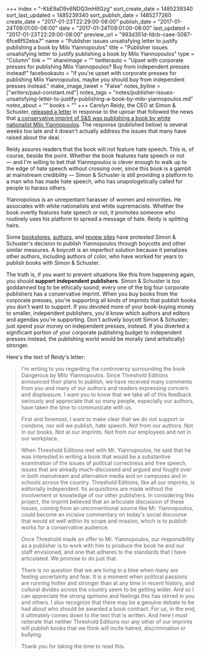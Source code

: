 +++
index = "-KbE9aD9v6NDQ3mH6Gzg"
sort_create_date = 1485239340
sort_last_updated = 1485239340
sort_publish_date = 1485277260
create_date = "2017-01-23T22:29:00-08:00"
publish_date = "2017-01-24T09:01:00-08:00"
date = "2017-01-24T09:01:00-08:00"
last_updated = "2017-01-23T22:29:00-08:00"
preview_url = "993d351d-fdcb-caee-5087-6fce6f52eba7"
name = "Publisher issues unsatisfying letter to justify publishing a book by Milo Yiannopoulos"
title = "Publisher issues unsatisfying letter to justify publishing a book by Milo Yiannopoulos"
type = "Column"
link = ""
shareimage = ""
twitterauto = "Upset with corporate presses for publishing Milo Yiannopoulos? Buy from independent presses instead!"
facebookauto = "If you're upset with corporate presses for publishing Milo Yiannopoulos, maybe you should buy from independent presses instead."
make_image_tweet = "False"
notes_byline = ["writers/paul-constant.md"]
notes_tags = "notes/publisher-issues-unsatisfying-letter-to-justify-publishing-a-book-by-milo-yiannopoulos.md"
notes_about = ""
books = ""
+++
Carolyn Reidy, the CEO at Simon & Schuster, [released a letter](https://www.buzzfeed.com/jarrylee/milo-yiannopouloss-publisher-says-his-book-wont-include-hate?utm_term=.gekNODeOO#.is5Ry5Byy) in response to the uproar that followed the news that [a conservative imprint of S&S was publishing a book by white nationalist Milo Yiannopoulos](http://www.seattlereviewofbooks.com/notes/2016/12/29/simon-and-schuster-gives-a-quarter-million-dollars-to-white-supremacist-troll/). The response (published below) is several weeks too late and it doesn't actually address the issues that many have raised about the deal. 

Reidy assures readers that the book will not feature hate speech. This is, of course, beside the point. Whether the book features hate speech or not — and I'm willing to bet that Yiannopoulos is clever enough to walk up to the edge of hate speech without crossing over, since this book is a gambit at mainstream credibility — Simon & Schuster is still providing a platform to a man who has made hate speech, who has unapologetically called for people to harass others. 

Yiannopolous is an unrepentant harasser of women and minorities. He associates with white nationalists and white supremacists. Whether the book overtly features hate speech or not, it promotes someone who routinely uses his platform to spread a message of hate. Reidy is splitting hairs.

Some [bookstores](http://sfist.com/2017/01/11/milo_yiannopoulos_booksmith_simon_s.php), [authors](https://www.newshub.co.nz/home/entertainment/2017/01/authors-unites-against-milo-yiannopoulos-book-deal.html), and [review sites](https://www.theguardian.com/commentisfree/2017/jan/04/simon-schuster-alt-right-hate-breitbart-milo-yiannopoulos) have protested Simon & Schuster's decision to publish Yiannopoulos through boycotts and other similar measures. A boycott is an imperfect solution because it penalizes other authors, including authors of color, who have worked for years to publish books with Simon & Schuster.

The truth is, if you want to prevent situations like this from happening again, you should **support independent publishers**. Simon & Schuster is too goddamned big to be ethically sound; every one of the big four corporate publishers has a conservative imprint. When you buy books from the corporate presses, you're supporting all kinds of imprints that publish books you don't want to support. If you devoted more of your book-buying money to smaller, independent publishers, you'd know which authors and editors and agendas you're supporting. Don't actively boycott Simon & Schuster; just spend your money on independent presses, instead. If you diverted a significant portion of your corporate publishing budget to independent presses instead, the publishing world would be morally (and artistically) stronger.

<div class="break"></div>

Here's the text of Reidy's letter:

<blockquote><p>I'm writing to you regarding the controversy surrounding the book Dangerous by Milo Yiannopoulos. Since Threshold Editions announced their plans to publish, we have received many comments from you and many of our authors and readers expressing concern and displeasure. I want you to know that we take all of this feedback seriously and appreciate that so many people, especially our authors, have taken the time to communicate with us.</p>

<p>First and foremost, I want to make clear that we do not support or condone, nor will we publish, hate speech. Not from our authors. Not in our books. Not at our imprints. Not from our employees and not in our workplace.</p>

<p>When Threshold Editions met with Mr. Yiannopoulos, he said that he was interested
in writing a book that would be a substantive examination of the issues of political correctness and free speech, issues that are already much-discussed and argued and fought over in both mainstream and alternative media and on campuses and in schools across the country. Threshold Editions, like all our imprints, is editorially independent. Its acquisitions are made without the involvement or knowledge of our other publishers. In considering this project, the imprint believed that an articulate discussion of these issues, coming from an unconventional source like Mr. Yiannopoulos, could become an incisive commentary on today's social discourse that would sit well within its scope and mission, which is to publish works for a conservative audience.</p>

<p>Once Threshold made an offer to Mr. Yiannopoulos, our responsibility as a publisher is to work with him to produce the book he and our staff envisioned, and one that adheres to the standards that I have articulated. We promise to do just that.</p>

<p>There is no question that we are living in a time when many are feeling uncertainty and fear. It is a moment when political passions are running hotter and stronger than at any time in recent history, and cultural divides across the country seem to be getting wider. And so I can appreciate the strong opinions and feelings this has stirred in you and others. I also recognize that there may be a genuine debate to be had about who should be awarded a book contract. For us, in the end, it ultimately comes down to the text that is written. And here I must reiterate that neither Threshold Editions nor any other of our imprints will publish books that we think will incite hatred, discrimination or bullying.</p>

<p>Thank you for taking the time to read this.</p>
